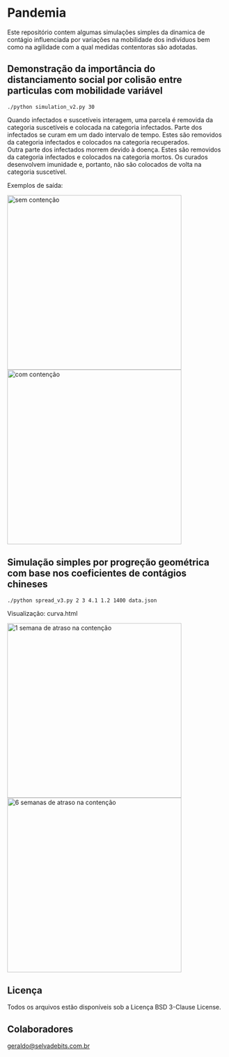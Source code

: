 # Pandemia  
Este repositório contem algumas simulações simples da dinamica de contágio influenciada por variações na mobilidade dos indivíduos bem como na agilidade com a qual medidas contentoras são adotadas. 
    
  
  
## Demonstração da importância do distanciamento social por colisão entre particulas com mobilidade variável  

`./python simulation_v2.py 30`  

Quando infectados e suscetíveis interagem, uma parcela é removida da categoria suscetíveis e colocada na categoria infectados.
Parte dos infectados se curam em um dado intervalo de tempo. Estes são removidos da categoria infectados e colocados na categoria recuperados.  
Outra parte dos infectados morrem devido à doença. Estes são removidos da categoria infectados e colocados na categoria mortos.
Os curados desenvolvem imunidade e, portanto, não são colocados de volta na categoria suscetível.  
  
Exemplos de saída:  

<img width="400" alt="sem contenção" src="https://selvadebits.com.br/img/20200322-144938.png"><img width="400" alt="com contenção" src="https://selvadebits.com.br/img/20200322-215704.png">
  
  
  
## Simulação simples por progreção geométrica com base nos coeficientes de contágios chineses  

`./python spread_v3.py 2 3 4.1 1.2 1400 data.json`
  
Visualização: curva.html  

<img width="400" alt="1 semana de atraso na contenção" src="https://selvadebits.com.br/img/1semana.png"><img width="400" alt="6 semanas de atraso na contenção" src="https://selvadebits.com.br/img/6semanas.png">  
  
  
  
##  Licença  
Todos os arquivos estão disponíveis sob a Licença BSD 3-Clause License.    
  
  
## Colaboradores
geraldo@selvadebits.com.br
